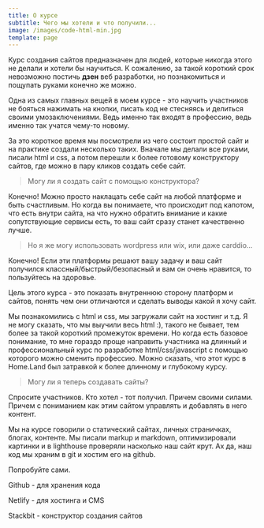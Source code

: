 ```yaml
---
title: О курсе
subtitle: Чего мы хотели и что получили...
image: /images/code-html-min.jpg
template: page
---
```

Курс создания сайтов предназначен для людей, которые никогда этого не делали и хотели бы научиться. К сожалению, за такой короткий срок невозможно постичь **дзен** веб разработки, но познакомиться и пощупать руками конечно же можно.

Одна из самых главных вещей в моем курсе - это научить участников не бояться нажимать на кнопки, писать код не стесняясь и делиться своими умозаключениями. Ведь именно так входят в профессию, ведь именно так учатся чему-то новому. 

За это короткое время мы посмотрели из чего состоит простой сайт и на практике создали несколько таких. Вначале мы делали все руками, писали html и css, а потом перешли к более готовому конструктору сайтов, где можно в пару кликов создать себе сайт.

> Могу ли я создать сайт с помощью конструктора?

Конечно! Можно просто наклацать себе сайт на любой платформе и быть счастливым. Но когда вы понимаете, что происходит под капотом, что есть внутри сайта, на что нужно обратить внимание и какие сопутствующие сервисы есть, то ваш сайт сразу станет качественно лучше.

> Но я же могу использовать wordpress или wix, или даже carddio...

Конечно! Если эти платформы решают вашу задачу и ваш сайт получился классный/быстрый/безопасный и вам он очень нравится, то пользуйтесь на здоровье.

Цель этого курса - это показать внутреннюю сторону платформ и сайтов, понять чем они отличаются и сделать выводы какой я хочу сайт. 

Мы познакомились с html и css, мы загружали сайт на хостинг и т.д. Я не могу сказать, что мы выучили весь html :), такого не бывает, тем более за такой короткий промежуток времени. Но когда есть базовое понимание, то мне гораздо проще направить участника на длинный и профессиональный курс по разработке html/css/javascript с помощью которого можно сменить профессию. Можно сказать, что этот курс в Home.Land был затравкой к более длинному и глубокому курсу.

> Могу ли я теперь создавать сайты?

Спросите участников. Кто хотел - тот получил. Причем своими силами. Причем с пониманием как этим сайтом управлять и добавлять в него контент.

Мы на курсе говорили о статический сайтах, личных страничках, блогах, контенте. Мы писали markup и markdown, оптимизировали картинки и в lighthouse проверяли насколько наш сайт крут. Ах да, наш код мы храним в git и хостим его на github.

Попробуйте сами.

Github - для хранения кода

Netlify - для хостинга и CMS

Stackbit - конструктор создания сайтов